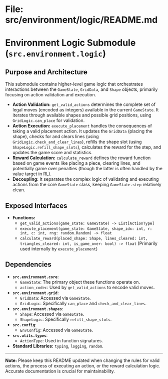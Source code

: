 # File: src/environment/logic/README.md
# Environment Logic Submodule (`src.environment.logic`)

## Purpose and Architecture

This submodule contains higher-level game logic that orchestrates interactions between the `GameState`, `GridData`, and `Shape` objects, primarily focusing on action validation and execution.

-   **Action Validation:** `get_valid_actions` determines the complete set of legal moves (encoded as integers) available in the current `GameState`. It iterates through available shapes and possible grid positions, using `GridLogic.can_place` for validation.
-   **Action Execution:** `execute_placement` handles the consequences of taking a valid placement action. It updates the `GridData` (placing the shape), checks for and clears lines (using `GridLogic.check_and_clear_lines`), refills the shape slot (using `ShapeLogic.refill_shape_slots`), calculates the reward for the step, and updates the game score and statistics.
-   **Reward Calculation:** `calculate_reward` defines the reward function based on game events like placing a piece, clearing lines, and potentially game over penalties (though the latter is often handled by the value target in RL).
-   **Decoupling:** It separates the complex logic of validating and executing actions from the core `GameState` class, keeping `GameState.step` relatively clean.

## Exposed Interfaces

-   **Functions:**
    -   `get_valid_actions(game_state: GameState) -> List[ActionType]`
    -   `execute_placement(game_state: GameState, shape_idx: int, r: int, c: int, rng: random.Random) -> float`
    -   `calculate_reward(placed_shape: Shape, lines_cleared: int, triangles_cleared: int, is_game_over: bool) -> float` (Primarily used internally by `execute_placement`)

## Dependencies

-   **`src.environment.core`**:
    -   `GameState`: The primary object these functions operate on.
    -   `action_codec`: Used by `get_valid_actions` to encode valid moves.
-   **`src.environment.grid`**:
    -   `GridData`: Accessed via `GameState`.
    -   `GridLogic`: Specifically `can_place` and `check_and_clear_lines`.
-   **`src.environment.shapes`**:
    -   `Shape`: Accessed via `GameState`.
    -   `ShapeLogic`: Specifically `refill_shape_slots`.
-   **`src.config`**:
    -   `EnvConfig`: Accessed via `GameState`.
-   **`src.utils.types`**:
    -   `ActionType`: Used in function signatures.
-   **Standard Libraries:** `typing`, `logging`, `random`.

---

**Note:** Please keep this README updated when changing the rules for valid actions, the process of executing an action, or the reward calculation logic. Accurate documentation is crucial for maintainability.
